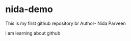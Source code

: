 # nida-demo
This is my first github repository
br
Author- Nida Parveen
<p>i am learning about github</p>
